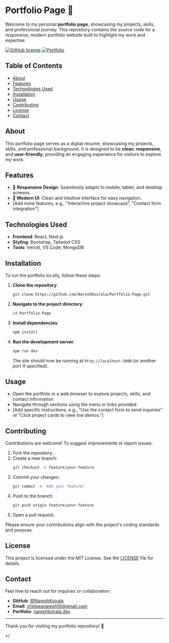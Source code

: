 # Portfolio Page 🚀

Welcome to my personal **portfolio page**, showcasing my projects, skills, and professional journey. This repository contains the source code for a responsive, modern portfolio website built to highlight my work and expertise.

[![GitHub license](https://img.shields.io/github/license/NareshKoirala/Portfolio-Page)](https://github.com/NareshKoirala/Portfolio-Page/blob/main/LICENSE)
[![Portfolio](https://img.shields.io/badge/Portfolio-Visit-blue)](https://www.nareshkoirala.dev)

## Table of Contents
- [About](#about)
- [Features](#features)
- [Technologies Used](#technologies-used)
- [Installation](#installation)
- [Usage](#usage)
- [Contributing](#contributing)
- [License](#license)
- [Contact](#contact)

## About
This portfolio page serves as a digital resume, showcasing my projects, skills, and professional background. It is designed to be **clean**, **responsive**, and **user-friendly**, providing an engaging experience for visitors to explore my work.

## Features
- 📱 **Responsive Design**: Seamlessly adapts to mobile, tablet, and desktop screens.
- 🎨 **Modern UI**: Clean and intuitive interface for easy navigation.
- [Add more features, e.g., "Interactive project showcase", "Contact form integration"]

## Technologies Used
- **Frontend**: React, Next.js
- **Styling**: Bootstrap, Tailwind CSS
- **Tools**: Vercel, VS Code, MongoDB

## Installation
To run the portfolio locally, follow these steps:

1. **Clone the repository**:
   ```bash
   git clone https://github.com/NareshKoirala/Portfolio-Page.git
   ```
2. **Navigate to the project directory**:
   ```bash
   cd Portfolio-Page
   ```
3. **Install dependencies**:
   ```bash
   npm install
   ```
4. **Run the development server**:
   ```bash
   npm run dev
   ```
   The site should now be running at `http://localhost:3000` (or another port if specified).

## Usage
- Open the portfolio in a web browser to explore projects, skills, and contact information.
- Navigate through sections using the menu or links provided.
- [Add specific instructions, e.g., "Use the contact form to send inquiries" or "Click project cards to view live demos."]

## Contributing
Contributions are welcome! To suggest improvements or report issues:

1. Fork the repository.
2. Create a new branch:
   ```bash
   git checkout -b feature/your-feature
   ```
3. Commit your changes:
   ```bash
   git commit -m 'Add your feature'
   ```
4. Push to the branch:
   ```bash
   git push origin feature/your-feature
   ```
5. Open a pull request.

Please ensure your contributions align with the project's coding standards and purpose.

## License
This project is licensed under the MIT License. See the [LICENSE](LICENSE) file for details.

## Contact
Feel free to reach out for inquiries or collaboration:

- **GitHub**: [@NareshKoirala](https://github.com/NareshKoirala)
- **Email**: [chelseanaresh10@gmail.com](mailto:chelseanaresh10@gmail.com)
- **Portfolio**: [nareshkoirala.dev](https://www.nareshkoirala.dev/contact)

---

Thank you for visiting my portfolio repository! 🌟

</
